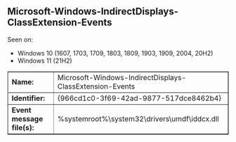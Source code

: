 ## Microsoft-Windows-IndirectDisplays-ClassExtension-Events

Seen on:
* Windows 10 (1607, 1703, 1709, 1803, 1809, 1903, 1909, 2004, 20H2)
* Windows 11 (21H2)

<table border="1" class="docutils">
  <tbody>
    <tr>
      <td><b>Name:</b></td>
      <td>Microsoft-Windows-IndirectDisplays-ClassExtension-Events</td>
    </tr>
    <tr>
      <td><b>Identifier:</b></td>
      <td>{966cd1c0-3f69-42ad-9877-517dce8462b4}</td>
    </tr>
    <tr>
      <td><b>Event message file(s):</b></td>
      <td>%systemroot%\system32\drivers\umdf\iddcx.dll</td>
    </tr>
  </tbody>
</table>

&nbsp;

